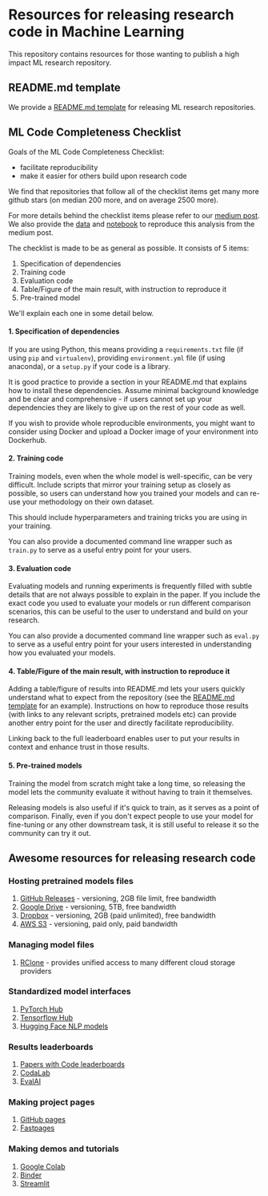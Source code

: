 # Resources for releasing research code in Machine Learning

This repository contains resources for those wanting to publish a high impact ML research repository. 

## README.md template

We provide a [README.md template](templates/README.md) for releasing ML research repositories.  

## ML Code Completeness Checklist

Goals of the ML Code Completeness Checklist:
- facilitate reproducibility
- make it easier for others build upon research code 

We find that repositories that follow all of the checklist items get many more github stars (on median 200 more, and on average 2500 more). 

For more details behind the checklist items please refer to our [medium post](https://medium.com/paperswithcode/). We also provide the [data](notebooks/code_checklist-neurips2019.csv) and [notebook](notebooks/code_checklist-analysis.Rmd) to reproduce this analysis from the medium post. 

The checklist is made to be as general as possible. It consists of 5 items:

1. Specification of dependencies
2. Training code
3. Evaluation code
4. Table/Figure of the main result, with instruction to reproduce it
5. Pre-trained model

We'll explain each one in some detail below. 

#### 1. Specification of dependencies

If you are using Python, this means providing a `requirements.txt` file (if using `pip` and `virtualenv`), providing `environment.yml` file (if using anaconda), or a `setup.py` if your code is a library. 

It is good practice to provide a section in your README.md that explains how to install these dependencies. Assume minimal background knowledge and be clear and comprehensive - if users cannot set up your dependencies they are likely to give up on the rest of your code as well. 

If you wish to provide whole reproducible environments, you might want to consider using Docker and upload a Docker image of your environment into Dockerhub. 

#### 2. Training code

Training models, even when the whole model is well-specific, can be very difficult. Include scripts that mirror your training setup as closely as possible, so users can understand how you trained your models and can re-use your methodology on their own dataset. 

This should include hyperparameters and training tricks you are using in your training. 

You can also provide a documented command line wrapper such as `train.py` to serve as a useful entry point for your users. 

#### 3. Evaluation code

Evaluating models and running experiments is frequently filled with subtle details that are not always possible to explain in the paper. If you include the exact code you used to evaluate your models or run different comparison scenarios, this can be useful to the user to understand and build on your research. 

You can also provide a documented command line wrapper such as `eval.py` to serve as a useful entry point for your users interested in understanding how you evaluated your models. 

#### 4. Table/Figure of the main result, with instruction to reproduce it

Adding a table/figure of results into README.md lets your users quickly understand what to expect from the repository (see the [README.md template](templates/README.md) for an example). Instructions on how to reproduce those results (with links to any relevant scripts, pretrained models etc) can provide another entry point for the user and directly facilitate reproducibility.  

Linking back to the full leaderboard enables user to put your results in context and enhance trust in those results. 

#### 5. Pre-trained models

Training the model from scratch might take a long time, so releasing the model lets the community evaluate it without having to train it themselves. 

Releasing models is also useful if it's quick to train, as it serves as a point of comparison. Finally, even if you don't expect people to use your model for fine-tuning or any other downstream task, it is still useful to release it so the community can try it out.

## Awesome resources for releasing research code

### Hosting pretrained models files

1. [GitHub Releases](https://help.github.com/en/github/administering-a-repository/managing-releases-in-a-repository) - versioning, 2GB file limit, free bandwidth
2. [Google Drive](https://drive.google.com) - versioning, 5TB, free bandwidth
3. [Dropbox](https://dropbox.com) - versioning, 2GB (paid unlimited), free bandwidth
4. [AWS S3](https://aws.amazon.com/s3/) - versioning, paid only, paid bandwidth
 
### Managing model files

1. [RClone](https://rclone.org/) - provides unified access to many different cloud storage providers

### Standardized model interfaces

1. [PyTorch Hub](https://pytorch.org/hub/)
2. [Tensorflow Hub](https://www.tensorflow.org/hub)
3. [Hugging Face NLP models](https://huggingface.co/models)

### Results leaderboards

1. [Papers with Code leaderboards](https://paperswithcode.com/sota)
2. [CodaLab](https://competitions.codalab.org/)
3. [EvalAI](https://evalai.cloudcv.org/)

### Making project pages

1. [GitHub pages](https://pages.github.com/)
2. [Fastpages](https://github.com/fastai/fastpages)

### Making demos and tutorials

1. [Google Colab](https://colab.research.google.com/)
2. [Binder](https://mybinder.org/)
3. [Streamlit](https://github.com/streamlit/streamlit)
